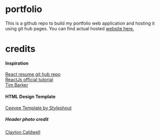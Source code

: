 # portfolio
This is a github repo to build my portfolio web application and hosting it using git hub pages.
You can find actual hosted <a href="https://vamsidarbhamulla.github.io/portfolio/#home">website here.</a> <br />


# credits

#### Inspiration
<a href="https://github.com/tbakerx/react-resume-template/">React resume git hub repo</a> <br />
<a href="https://reactjs.org/tutorial/tutorial.html/">ReactJs official tutorial</a> <br />
<a href="http://www.timbakerdev.com/">Tim Barker</a>

#### HTML Design Template
<a href="https://www.styleshout.com/free-templates/ceevee/">Ceevee Template by Styleshout</a><br />

##### Header photo credit
<a href="https://unsplash.com/@fortheking?utm_source=unsplash&utm_medium=referral&utm_content=creditCopyText">Clayton Caldwell</a>